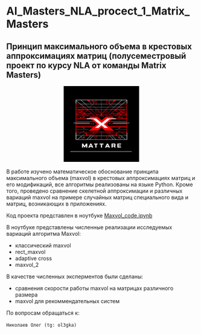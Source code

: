 # AI_Masters_NLA_procect_1_Matrix_Masters
## Принцип максимального объема в крестовых аппроксимациях матриц (полусеместровый проект по курсу NLA от команды Matrix Masters)

<!-- #region -->
<p align="center">
<img  src="pictures/logo_MM.jpg" width="200">
</p>

В работе изучено математическое обоснование принципа максимального объема (maxvol) в крестовых аппроксимациях матриц и его модификаций, все алгоритмы реализованы на языке Python. Кроме того, проведено сравнение скелетной аппроксимации и различных вариаций maxvol на примере случайных матриц специального вида и матриц, возникающих в приложениях. 

Код проекта представлен в ноутбуке [Maxvol_code.ipynb](Maxvol_code.ipynb)

В ноутбуке представлены численные реализации исследуемых вариаций алгоритма Maxvol:

- классический maxvol
- rect_maxvol
- adaptive cross
- maxvol_2

В качестве численных эксперментов были сделаны:

- сравнения скорости работы maxvol на матрицах различного размера
- maxvol для рекоммендательных систем

По вопросам обращаться к:

`Николаев Олег (tg: ol3gka)`
